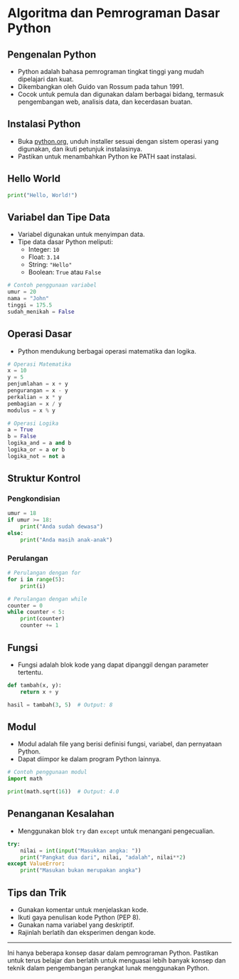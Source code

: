 # Algoritma dan Pemrograman Dasar Python

## Pengenalan Python
- Python adalah bahasa pemrograman tingkat tinggi yang mudah dipelajari dan kuat.
- Dikembangkan oleh Guido van Rossum pada tahun 1991.
- Cocok untuk pemula dan digunakan dalam berbagai bidang, termasuk pengembangan web, analisis data, dan kecerdasan buatan.

## Instalasi Python
- Buka [python.org](https://www.python.org/), unduh installer sesuai dengan sistem operasi yang digunakan, dan ikuti petunjuk instalasinya.
- Pastikan untuk menambahkan Python ke PATH saat instalasi.

## Hello World
```python
print("Hello, World!")
```

## Variabel dan Tipe Data
- Variabel digunakan untuk menyimpan data.
- Tipe data dasar Python meliputi:
  - Integer: `10`
  - Float: `3.14`
  - String: `"Hello"`
  - Boolean: `True` atau `False`

```python
# Contoh penggunaan variabel
umur = 20
nama = "John"
tinggi = 175.5
sudah_menikah = False
```

## Operasi Dasar
- Python mendukung berbagai operasi matematika dan logika.

```python
# Operasi Matematika
x = 10
y = 5
penjumlahan = x + y
pengurangan = x - y
perkalian = x * y
pembagian = x / y
modulus = x % y

# Operasi Logika
a = True
b = False
logika_and = a and b
logika_or = a or b
logika_not = not a
```

## Struktur Kontrol
### Pengkondisian
```python
umur = 18
if umur >= 18:
    print("Anda sudah dewasa")
else:
    print("Anda masih anak-anak")
```

### Perulangan
```python
# Perulangan dengan for
for i in range(5):
    print(i)

# Perulangan dengan while
counter = 0
while counter < 5:
    print(counter)
    counter += 1
```

## Fungsi
- Fungsi adalah blok kode yang dapat dipanggil dengan parameter tertentu.

```python
def tambah(x, y):
    return x + y

hasil = tambah(3, 5)  # Output: 8
```

## Modul
- Modul adalah file yang berisi definisi fungsi, variabel, dan pernyataan Python.
- Dapat diimpor ke dalam program Python lainnya.

```python
# Contoh penggunaan modul
import math

print(math.sqrt(16))  # Output: 4.0
```

## Penanganan Kesalahan
- Menggunakan blok `try` dan `except` untuk menangani pengecualian.

```python
try:
    nilai = int(input("Masukkan angka: "))
    print("Pangkat dua dari", nilai, "adalah", nilai**2)
except ValueError:
    print("Masukan bukan merupakan angka")
```

## Tips dan Trik
- Gunakan komentar untuk menjelaskan kode.
- Ikuti gaya penulisan kode Python (PEP 8).
- Gunakan nama variabel yang deskriptif.
- Rajinlah berlatih dan eksperimen dengan kode.

---

Ini hanya beberapa konsep dasar dalam pemrograman Python. Pastikan untuk terus belajar dan berlatih untuk menguasai lebih banyak konsep dan teknik dalam pengembangan perangkat lunak menggunakan Python.
